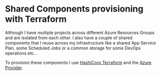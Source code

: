 # Shared Components provisioning with Terraform

Although I have multiple projects across different Azure Resources Groups and are isolated from each other. I also have a couple of shared components that I reuse across my infrastructure like a shared App Service Plan, some Scheduled Jobs or a common storage for some DevOps operations etc...

To provision these components I use [HashiCorp Terraform](https://www.terraform.io/) and the [Azure Provider](https://www.terraform.io/docs/providers/azurerm/index.html).
